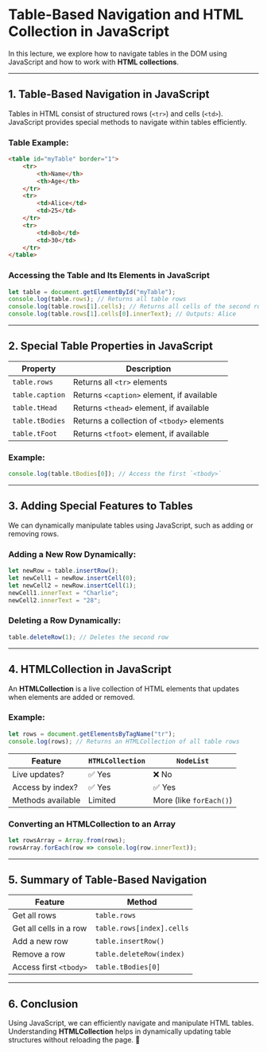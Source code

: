 # **Table-Based Navigation and HTML Collection in JavaScript** 

In this lecture, we explore how to navigate tables in the DOM using JavaScript and how to work with **HTML collections**.  

---

## **1. Table-Based Navigation in JavaScript**
Tables in HTML consist of structured rows (`<tr>`) and cells (`<td>`). JavaScript provides special methods to navigate within tables efficiently.

### **Table Example:**
```html
<table id="myTable" border="1">
    <tr>
        <th>Name</th>
        <th>Age</th>
    </tr>
    <tr>
        <td>Alice</td>
        <td>25</td>
    </tr>
    <tr>
        <td>Bob</td>
        <td>30</td>
    </tr>
</table>
```

### **Accessing the Table and Its Elements in JavaScript**
```javascript
let table = document.getElementById("myTable");
console.log(table.rows); // Returns all table rows
console.log(table.rows[1].cells); // Returns all cells of the second row
console.log(table.rows[1].cells[0].innerText); // Outputs: Alice
```

---

## **2. Special Table Properties in JavaScript**
| Property | Description |
|----------|-------------|
| `table.rows` | Returns all `<tr>` elements |
| `table.caption` | Returns `<caption>` element, if available |
| `table.tHead` | Returns `<thead>` element, if available |
| `table.tBodies` | Returns a collection of `<tbody>` elements |
| `table.tFoot` | Returns `<tfoot>` element, if available |

### **Example:**
```javascript
console.log(table.tBodies[0]); // Access the first `<tbody>`
```

---

## **3. Adding Special Features to Tables**
We can dynamically manipulate tables using JavaScript, such as adding or removing rows.

### **Adding a New Row Dynamically:**
```javascript
let newRow = table.insertRow();
let newCell1 = newRow.insertCell(0);
let newCell2 = newRow.insertCell(1);
newCell1.innerText = "Charlie";
newCell2.innerText = "28";
```

### **Deleting a Row Dynamically:**
```javascript
table.deleteRow(1); // Deletes the second row
```

---

## **4. HTMLCollection in JavaScript**
An **HTMLCollection** is a live collection of HTML elements that updates when elements are added or removed.

### **Example:**
```javascript
let rows = document.getElementsByTagName("tr");
console.log(rows); // Returns an HTMLCollection of all table rows
```

| Feature | `HTMLCollection` | `NodeList` |
|---------|-----------------|------------|
| Live updates? | ✅ Yes | ❌ No |
| Access by index? | ✅ Yes | ✅ Yes |
| Methods available | Limited | More (like `forEach()`) |

### **Converting an HTMLCollection to an Array**
```javascript
let rowsArray = Array.from(rows);
rowsArray.forEach(row => console.log(row.innerText));
```

---

## **5. Summary of Table-Based Navigation**
| Feature | Method |
|---------|--------|
| Get all rows | `table.rows` |
| Get all cells in a row | `table.rows[index].cells` |
| Add a new row | `table.insertRow()` |
| Remove a row | `table.deleteRow(index)` |
| Access first `<tbody>` | `table.tBodies[0]` |

---

## **6. Conclusion**
Using JavaScript, we can efficiently navigate and manipulate HTML tables. Understanding **HTMLCollection** helps in dynamically updating table structures without reloading the page. 🚀


